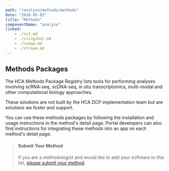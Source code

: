 ```yaml
---
path: "/analyze/methods/methods"
date: "2018-05-03"
title: "Methods"
componentName: "analyze"
linked:
    - ./sc3.md
    - ./slingshot.md
    - ./scmap.md
    - ./stream.md
---
```


##  Methods Packages
The HCA Methods Package Registry lists tools for performing analyses involving scRNA-seq, scDNA-seq, in situ transcriptomics, multi-modal and other computational biology approaches. 

These solutions are not built by the HCA DCP implementation team but are solutions we foster and support. 

You can use these methods packages by following the installation and usage instructions in the method's detail page.  Portal developers can also find instructions for integrating these methods into an app on each method's detail page.

> #### Submit Your Method
>If you are a methodologist and would like to add your software to this list, [please submit your method](https://github.com/HumanCellAtlas/data-portal-content/issues/new/?template=submit-method-package.md).
